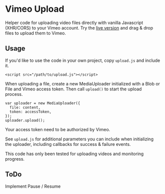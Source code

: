 # Vimeo Upload

Helper code for uploading video files directly with vanilla Javascript (XHR/CORS) to your Vimeo account. 
Try the [live version](http://googledrive.github.io/cors-upload-sample)
and drag & drop files to upload them to Vimeo.

## Usage

If you'd like to use the code in your own project, copy `upload.js` and include it.

    <script src="/path/to/upload.js"></script>
    
When uploading a file, create a new MediaUploader initialized with a Blob or File and Vimeo access token. Then call `upload()` to start the upload process.

    var uploader = new MediaUploader({
      file: content,
      token: accessToken,
    });
    uploader.upload();

Your access token need to be authorized by Vimeo.

See `upload.js` for additional parameters you can include when initializing the uploader, including callbacks for success & failure events.

This code has only been tested for uploading videos and monitoring progress.

## ToDo

Implement Pause / Resume

